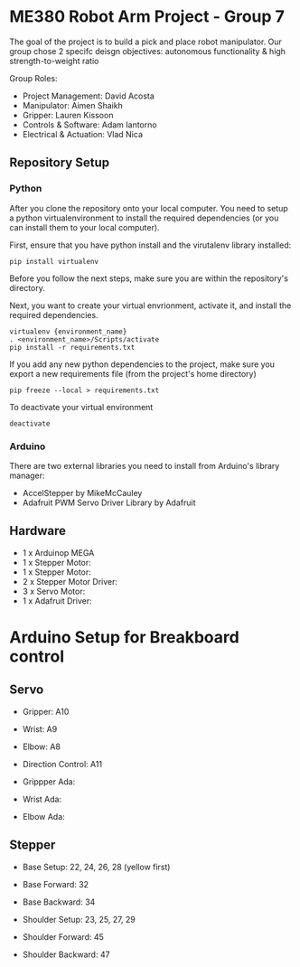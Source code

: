 # ME380 Robot Arm Project - Group 7

The goal of the project is to build a pick and place robot manipulator. Our group chose 2 specifc deisgn objectives: autonomous functionality & high strength-to-weight ratio

Group Roles:
- Project Management: David Acosta
- Manipulator: Aimen Shaikh
- Gripper: Lauren Kissoon
- Controls & Software: Adam Iantorno
- Electrical & Actuation: Vlad Nica

## Repository Setup

### Python

After you clone the repository onto your local computer. You need to setup a python virtualenvironment to install the required dependencies (or you can install them to your local computer).

First, ensure that you have python install and the virutalenv library installed:
```
pip install virtualenv
```

Before you follow the next steps, make sure you are within the repository's directory. 

Next, you want to create your virtual envrionment, activate it, and install the required dependencies. 
```
virtualenv {environment_name}
. <environment_name>/Scripts/activate
pip install -r requirements.txt
```

If you add any new python dependencies to the project, make sure you export a new requirements file (from the project's home directory)
```
pip freeze --local > requirements.txt
```

To deactivate your virtual environment
```
deactivate
```

### Arduino

There are two external libraries you need to install from Arduino's library manager:
- AccelStepper by MikeMcCauley
- Adafruit PWM Servo Driver Library by Adafruit

## Hardware

- 1 x Arduinop MEGA
- 1 x Stepper Motor:
- 1 x Stepper Motor:
- 2 x Stepper Motor Driver: 
- 3 x Servo Motor:
- 1 x Adafruit Driver:

# Arduino Setup for Breakboard control
## Servo
- Gripper: A10
- Wrist: A9
- Elbow: A8
- Direction Control: A11

- Grippper Ada:
- Wrist Ada:
- Elbow Ada:

## Stepper
- Base Setup: 22, 24, 26, 28 (yellow first)
- Base Forward: 32
- Base Backward: 34

- Shoulder Setup: 23, 25, 27, 29
- Shoulder Forward: 45
- Shoulder Backward: 47

